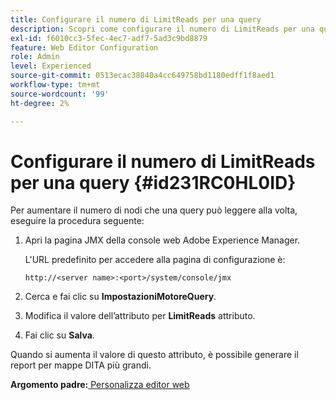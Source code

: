 ```yaml
---
title: Configurare il numero di LimitReads per una query
description: Scopri come configurare il numero di LimitReads per una query
exl-id: f6010cc3-5fec-4ec7-adf7-5ad3c9bd8879
feature: Web Editor Configuration
role: Admin
level: Experienced
source-git-commit: 0513ecac38840a4cc649758bd1180edff1f8aed1
workflow-type: tm+mt
source-wordcount: '99'
ht-degree: 2%

---
```


# Configurare il numero di LimitReads per una query {#id231RC0HL0ID}

Per aumentare il numero di nodi che una query può leggere alla volta, eseguire la procedura seguente:

1. Apri la pagina JMX della console web Adobe Experience Manager.

   L&#39;URL predefinito per accedere alla pagina di configurazione è:

   ```http
   http://<server name>:<port>/system/console/jmx
   ```

1. Cerca e fai clic su **ImpostazioniMotoreQuery**.

1. Modifica il valore dell’attributo per **LimitReads** attributo.

1. Fai clic su **Salva**.


Quando si aumenta il valore di questo attributo, è possibile generare il report per mappe DITA più grandi.

**Argomento padre:**[ Personalizza editor web](conf-web-editor.md)
